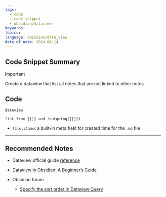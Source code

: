 ```yaml
---
tags:
  - code
  - code_snippet
  - obsidian/dataview
keywords: 
topics: 
language: obsidian/data_view
date of note: 2024-04-14
---
```


## Code Snippet Summary

>[!important]
>Create a dataview that list all notes that are not linked to other notes


## Code


```plain
dateview

list from [[]] and !outgoing([[]])
```

- `file.ctime`: a built-in meta field for created time for the `.md` file


-----------
##  Recommended Notes

- Dataview official guide [reference](https://blacksmithgu.github.io/obsidian-dataview/)
- [Dataview in Obsidian: A Beginner’s Guide](https://obsidian.rocks/dataview-in-obsidian-a-beginners-guide/)

- Obsidian forum 
	- [Specify the sort order in Dataview Query](https://forum.obsidian.md/t/specify-the-sort-order-in-dataview-query/37196)
